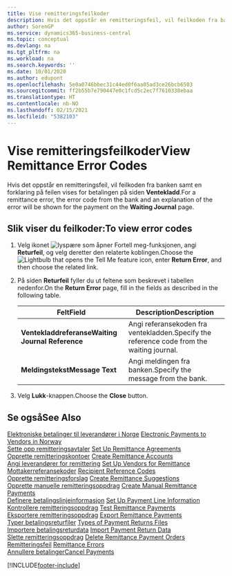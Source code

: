```yaml
---
title: Vise remitteringsfeilkoder
description: Hvis det oppstår en remitteringsfeil, vil feilkoden fra banken samt en forklaring på feilen vises for betalingen på siden Ventekladd.
author: SorenGP
ms.service: dynamics365-business-central
ms.topic: conceptual
ms.devlang: na
ms.tgt_pltfrm: na
ms.workload: na
ms.search.keywords: ''
ms.date: 10/01/2020
ms.author: edupont
ms.openlocfilehash: 5e0a0746bbec31c44ed0f6aa05ad3ce26bcb6503
ms.sourcegitcommit: ff2b55b7e790447e0c1fcd5c2ec7f7610338ebaa
ms.translationtype: HT
ms.contentlocale: nb-NO
ms.lasthandoff: 02/15/2021
ms.locfileid: "5382103"
---
```

# <a name="view-remittance-error-codes"></a><span data-ttu-id="e62c3-103">Vise remitteringsfeilkoder</span><span class="sxs-lookup"><span data-stu-id="e62c3-103">View Remittance Error Codes</span></span>
<span data-ttu-id="e62c3-104">Hvis det oppstår en remitteringsfeil, vil feilkoden fra banken samt en forklaring på feilen vises for betalingen på siden **Ventekladd**.</span><span class="sxs-lookup"><span data-stu-id="e62c3-104">For a remittance error, the error code from the bank and an explanation of the error will be shown for the payment on the **Waiting Journal** page.</span></span>  

## <a name="to-view-error-codes"></a><span data-ttu-id="e62c3-105">Slik viser du feilkoder:</span><span class="sxs-lookup"><span data-stu-id="e62c3-105">To view error codes</span></span>  

1.  <span data-ttu-id="e62c3-106">Velg ikonet ![lyspære som åpner Fortell meg-funksjonen](../../media/ui-search/search_small.png "Fortell hva du vil gjøre"), angi **Returfeil**, og velg deretter den relaterte koblingen.</span><span class="sxs-lookup"><span data-stu-id="e62c3-106">Choose the ![Lightbulb that opens the Tell Me feature](../../media/ui-search/search_small.png "Tell me what you want to do") icon, enter **Return Error**, and then choose the related link.</span></span>  
2.  <span data-ttu-id="e62c3-107">På siden **Returfeil** fyller du ut feltene som beskrevet i tabellen nedenfor.</span><span class="sxs-lookup"><span data-stu-id="e62c3-107">On the **Return Error** page, fill in the fields as described in the following table.</span></span>  

    |<span data-ttu-id="e62c3-108">Felt</span><span class="sxs-lookup"><span data-stu-id="e62c3-108">Field</span></span>|<span data-ttu-id="e62c3-109">Description</span><span class="sxs-lookup"><span data-stu-id="e62c3-109">Description</span></span>|  
    |---------------------------------|---------------------------------------|  
    |<span data-ttu-id="e62c3-110">**Ventekladdreferanse**</span><span class="sxs-lookup"><span data-stu-id="e62c3-110">**Waiting Journal Reference**</span></span>|<span data-ttu-id="e62c3-111">Angi referansekoden fra ventekladden.</span><span class="sxs-lookup"><span data-stu-id="e62c3-111">Specify the reference code from the waiting journal.</span></span>|  
    |<span data-ttu-id="e62c3-112">**Meldingstekst**</span><span class="sxs-lookup"><span data-stu-id="e62c3-112">**Message Text**</span></span>|<span data-ttu-id="e62c3-113">Angi meldingen fra banken.</span><span class="sxs-lookup"><span data-stu-id="e62c3-113">Specify the message from the bank.</span></span>|  

3.  <span data-ttu-id="e62c3-114">Velg **Lukk**-knappen.</span><span class="sxs-lookup"><span data-stu-id="e62c3-114">Choose the **Close** button.</span></span>  

## <a name="see-also"></a><span data-ttu-id="e62c3-115">Se også</span><span class="sxs-lookup"><span data-stu-id="e62c3-115">See Also</span></span>  
 <span data-ttu-id="e62c3-116">[Elektroniske betalinger til leverandører i Norge](electronic-payments-to-vendors-in-norway.md) </span><span class="sxs-lookup"><span data-stu-id="e62c3-116">[Electronic Payments to Vendors in Norway](electronic-payments-to-vendors-in-norway.md) </span></span>  
 <span data-ttu-id="e62c3-117">[Sette opp remitteringsavtaler](how-to-set-up-remittance-agreements.md) </span><span class="sxs-lookup"><span data-stu-id="e62c3-117">[Set Up Remittance Agreements](how-to-set-up-remittance-agreements.md) </span></span>  
 <span data-ttu-id="e62c3-118">[Opprette remitteringskontoer](how-to-create-remittance-accounts.md) </span><span class="sxs-lookup"><span data-stu-id="e62c3-118">[Create Remittance Accounts](how-to-create-remittance-accounts.md) </span></span>  
 <span data-ttu-id="e62c3-119">[Angi leverandører for remittering](how-to-set-up-vendors-for-remittance.md) </span><span class="sxs-lookup"><span data-stu-id="e62c3-119">[Set Up Vendors for Remittance](how-to-set-up-vendors-for-remittance.md) </span></span>  
 <span data-ttu-id="e62c3-120">[Mottakerreferansekoder](recipient-reference-codes.md) </span><span class="sxs-lookup"><span data-stu-id="e62c3-120">[Recipient Reference Codes](recipient-reference-codes.md) </span></span>  
 <span data-ttu-id="e62c3-121">[Opprette remitteringsforslag](how-to-create-remittance-suggestions.md) </span><span class="sxs-lookup"><span data-stu-id="e62c3-121">[Create Remittance Suggestions](how-to-create-remittance-suggestions.md) </span></span>  
 <span data-ttu-id="e62c3-122">[Opprette manuelle remitteringsoppdrag](how-to-create-manual-remittance-payments.md) </span><span class="sxs-lookup"><span data-stu-id="e62c3-122">[Create Manual Remittance Payments](how-to-create-manual-remittance-payments.md) </span></span>  
 <span data-ttu-id="e62c3-123">[Definere betalingslinjeinformasjon](how-to-set-up-payment-line-information.md) </span><span class="sxs-lookup"><span data-stu-id="e62c3-123">[Set Up Payment Line Information](how-to-set-up-payment-line-information.md) </span></span>  
 <span data-ttu-id="e62c3-124">[Kontrollere remitteringsoppdrag](how-to-test-remittance-payments.md) </span><span class="sxs-lookup"><span data-stu-id="e62c3-124">[Test Remittance Payments](how-to-test-remittance-payments.md) </span></span>  
 <span data-ttu-id="e62c3-125">[Eksportere remitteringsoppdrag](how-to-export-remittance-payments.md) </span><span class="sxs-lookup"><span data-stu-id="e62c3-125">[Export Remittance Payments](how-to-export-remittance-payments.md) </span></span>  
 <span data-ttu-id="e62c3-126">[Typer betalingsreturfiler](types-of-payment-returns-files.md) </span><span class="sxs-lookup"><span data-stu-id="e62c3-126">[Types of Payment Returns Files](types-of-payment-returns-files.md) </span></span>  
 <span data-ttu-id="e62c3-127">[Importere betalingsreturdata](how-to-import-payment-return-data.md) </span><span class="sxs-lookup"><span data-stu-id="e62c3-127">[Import Payment Return Data](how-to-import-payment-return-data.md) </span></span>  
 <span data-ttu-id="e62c3-128">[Slette remitteringsoppdrag](how-to-delete-remittance-payment-orders.md) </span><span class="sxs-lookup"><span data-stu-id="e62c3-128">[Delete Remittance Payment Orders](how-to-delete-remittance-payment-orders.md) </span></span>  
 <span data-ttu-id="e62c3-129">[Remitteringsfeil](remittance-errors.md) </span><span class="sxs-lookup"><span data-stu-id="e62c3-129">[Remittance Errors](remittance-errors.md) </span></span>  
 [<span data-ttu-id="e62c3-130">Annullere betalinger</span><span class="sxs-lookup"><span data-stu-id="e62c3-130">Cancel Payments</span></span>](how-to-cancel-payments.md)


[!INCLUDE[footer-include](../../includes/footer-banner.md)]